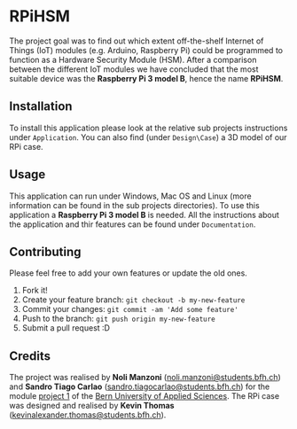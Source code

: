 # RPiHSM
The project goal was to find out which extent off-the-shelf Internet of Things (IoT) modules (e.g. Arduino, Raspberry Pi) could be programmed to function as a Hardware Security Module (HSM).  After a comparison between the different IoT modules we have concluded that the most suitable device was the **Raspberry Pi 3 model B**, hence the name **RPiHSM**.
## Installation
To install this application please look at the relative sub projects instructions under `Application`. You can also find (under `Design\Case`) a 3D model of our RPi case.
## Usage
This application can run under Windows, Mac OS and Linux (more information can be found in the sub projects directories). To use this application a **Raspberry Pi 3 model B** is needed. All the instructions about the application and thir features can be found under `Documentation`.

## Contributing
Please feel free to add your own features or update the old ones.

1. Fork it!
2. Create your feature branch: `git checkout -b my-new-feature`
3. Commit your changes: `git commit -am 'Add some feature'`
4. Push to the branch: `git push origin my-new-feature`
5. Submit a pull request :D


## Credits
The project was realised by **Noli Manzoni** (noli.manzoni@students.bfh.ch) and **Sandro Tiago Carlao** (sandro.tiagocarlao@students.bfh.ch) for the module [project 1](https://www.ti.bfh.ch/fileadmin/modules/BTI7301-de.xml) of the [Bern University of Applied Sciences](www.bfh.ch). The RPi case was designed and realised by **Kevin Thomas** (kevinalexander.thomas@students.bfh.ch).

